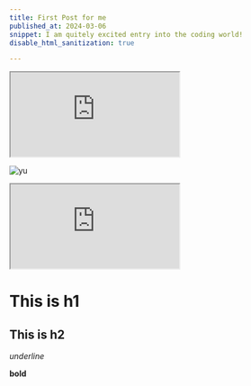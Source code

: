 ```yaml
---
title: First Post for me
published_at: 2024-03-06
snippet: I am quitely excited entry into the coding world!
disable_html_sanitization: true

---
```

<iframe src="https://editor.p5js.org/Lily-02/full/AYaQXuyi6"></iframe>

![yu](/24/yu.jpg)

<iframe src="https://editor.p5js.org/Lily-02/full/AYaQXuyi6"></iframe>


# This is h1

## This is h2

_underline_

**bold**
